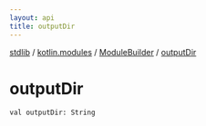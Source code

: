 ```yaml
---
layout: api
title: outputDir
---
```

[stdlib](../../index.md) / [kotlin.modules](../index.md) / [ModuleBuilder](index.md) / [outputDir](outputDir.md)

# outputDir

```
val outputDir: String
```
